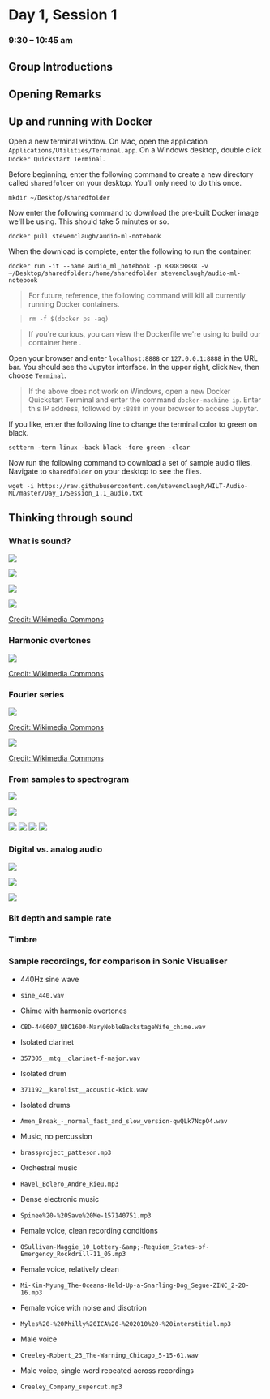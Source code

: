 # Day 1, Session 1
### 9:30 – 10:45 am



## Group Introductions

 <!--(9:30–9:50)-->

## Opening Remarks

 <!--(9:50–10:00)-->



<!--

### What this course isn't
- a course on statistics
- a course on signal processing
- an course on programming/Python
- a course on state-of-the-art ML techniques

### What this course focuses on
- finding, combining, and modifying existing tools
- understanding sound as data
- the limits and possibilities of machine learning for sound collections

My philosophy: play and screwing around is a good way to learn

Don't be discouraged. Think of it as a puzzle

Just Goole the error code. If you find yourself getting actually angry, like emotional -- just get up and make a cup of tea. Or come back to it tomorrow.






### Advice at the outset
- Curb your expectations. Don't expect quick results.
 - Frustration is natural. Push through it.




You don't need to understand every single last detail to do useful/interesting things

   But that means you need to be humble


Borrowing and stealing are ok
- both code and audio

The way librarians work and the way tenure-track research faculty work are very different. Every musicologist and ethnomusicologist on the planet (practically) has an enormous collection of illegally acquired music.


It takes a little work every day over the course of years.
- This is an introduction.


Giving you pristine notebooks is too mindless.


There's learning in copying and pasting.

I didn't make intentional mistakes, but I'm sure I made mistakes. When they come up, let's consider fixing the part of the learning process.





We have 20-some hours this week. If I can show you 20 tools in that time and give you some code you can take home and use for your own purposes, I think it'll be time well spent.


We're walking through a lot of pre-written code snippets, but you should take the opportunity to make tweaks and experiment. And ask questions along the way!



If I make a mistake, just pipe up and correct me. I've spent a lot of time working on this stuff, but I hesitate to call myself an expert. In the ideal case, I hope we can all learn from each other here.



The machine won't answer questions for you. It can suggest directions (help you sift), and it can help support arguments you're already making.


ML is a huge field, and we're just going to scratch the surface.


Audio ML is really hard. And it can be really tedious. And it may or may not solve the kinds of problems you want to solve in your work.

Teaching an ML algorithm is like training a child ...
- This discussion includes audio quality: recordings on street, cassette dubs, etc.



But we're going to learn a lot of good stuff about how to think about sound and how to manage and manipulate collections of digital audio files.


Some of the things we're going to do this week are in a way pretty easy, even trivial. But ... baby steps. Everybody starts somewhere.




-->



## Up and running with Docker
<!--(10:00–10:15)-->

Open a new terminal window. On Mac, open the application `Applications/Utilities/Terminal.app`. On a Windows desktop, double click `Docker Quickstart Terminal`.

Before beginning, enter the following command to create a new directory called `sharedfolder` on your desktop. You'll only need to do this once.

```
mkdir ~/Desktop/sharedfolder
```

Now enter the following command to download the pre-built Docker image we'll be using. This should take 5 minutes or so.

```
docker pull stevemclaugh/audio-ml-notebook
```

When the download is complete, enter the following to run the container.

```
docker run -it --name audio_ml_notebook -p 8888:8888 -v ~/Desktop/sharedfolder:/home/sharedfolder stevemclaugh/audio-ml-notebook
```

>For future, reference, the following command will kill all currently running Docker containers.

>```
>rm -f $(docker ps -aq)
>```



> If you're curious, you can view the Dockerfile we're using to build our container here [](https://github.com/stevemclaugh/audio-ml-notebook/blob/master/Dockerfile).

Open your browser and enter `localhost:8888` or `127.0.0.1:8888` in the URL bar. You should see the Jupyter interface. In the upper right, click `New`, then choose `Terminal`.

> If the above does not work on Windows, open a new Docker Quickstart Terminal and enter the command `docker-machine ip`. Enter this IP address, followed by `:8888` in your browser to access Jupyter.

If you like, enter the following line to change the terminal color to green on black.

```
setterm -term linux -back black -fore green -clear
```

Now run the following command to download a set of sample audio files. Navigate to `sharedfolder` on your desktop to see the files.

```
wget -i https://raw.githubusercontent.com/stevemclaugh/HILT-Audio-ML/master/Day_1/Session_1.1_audio.txt
```




## Thinking through sound
<!-- Lecture -->
<!--(10:15–10:45)-->





### What is sound?

![](img_presentation/Kline_1985_p439.png)

![](img_presentation/Handel_1989_p28.png)

![](img_presentation/Kline_1985_p440.png)



![](img_presentation/2000px-Sine_wave_amplitude.svg.png)

[Credit: Wikimedia Commons](https://commons.wikimedia.org/wiki/File:Sine_wave_amplitude.svg)









### Harmonic overtones


![](img_presentation/2000px-Harmonic_partials_on_strings.svg.png)

[Credit: Wikimedia Commons](https://commons.wikimedia.org/wiki/File:Harmonic_partials_on_strings.svg)




### Fourier series


![](2000px-Fourier_Series.svg.png)

[Credit: Wikimedia Commons](https://commons.wikimedia.org/wiki/File:Fourier_Series.svg)




![](img_presentation/2000px-Square_Wave_Fourier_Series.svg.png)

[Credit: Wikimedia Commons](https://commons.wikimedia.org/wiki/File:Square_Wave_Fourier_Series.svg)







### From samples to spectrogram

![](img_presentation/Kline_1985_p430.png)


![](img_presentation/Handel_1989_p26_spectrograms.png)

![](img_presentation/)
![](img_presentation/)
![](img_presentation/)
![](img_presentation/)





### Digital vs. analog audio


![](img_presentation/Pohlmann_2011_p22_sampling.png)


![](img_presentation/Pohlmann_2011_p94.png)



![](img_presentation/Pohlmann_2011_p26_aliasing.png)





### Bit depth and sample rate







### Timbre

### Sample recordings, for comparison in Sonic Visualiser

- 440Hz sine wave
- `sine_440.wav`

- Chime with harmonic overtones
- `CBD-440607_NBC1600-MaryNobleBackstageWife_chime.wav`

- Isolated clarinet
- `357305__mtg__clarinet-f-major.wav`

- Isolated drum
- `371192__karolist__acoustic-kick.wav`

- Isolated drums
- `Amen_Break_-_normal_fast_and_slow_version-qwQLk7NcpO4.wav`

- Music, no percussion
- `brassproject_patteson.mp3`

- Orchestral music
- `Ravel_Bolero_Andre_Rieu.mp3`

- Dense electronic music
- `Spinee%20-%20Save%20Me-157140751.mp3`

- Female voice, clean recording conditions
- `OSullivan-Maggie_10_Lottery-&amp;-Requiem_States-of-Emergency_Rockdrill-11_05.mp3`

- Female voice, relatively clean
- `Mi-Kim-Myung_The-Oceans-Held-Up-a-Snarling-Dog_Segue-ZINC_2-20-16.mp3`

- Female voice with noise and disotrion
- `Myles%20-%20Philly%20ICA%20-%202010%20-%20interstitial.mp3`

- Male voice
- `Creeley-Robert_23_The-Warning_Chicago_5-15-61.wav`

- Male voice, single word repeated across recordings
- `Creeley_Company_supercut.mp3`
